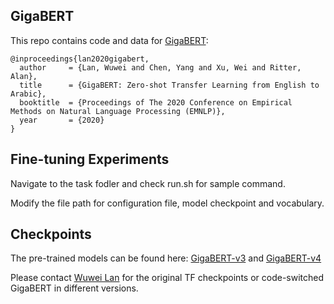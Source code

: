## GigaBERT
This repo contains code and data for [GigaBERT](https://arxiv.org/pdf/2004.14519.pdf):

	@inproceedings{lan2020gigabert,
	  author     = {Lan, Wuwei and Chen, Yang and Xu, Wei and Ritter, Alan},
  	  title      = {GigaBERT: Zero-shot Transfer Learning from English to Arabic},
  	  booktitle  = {Proceedings of The 2020 Conference on Empirical Methods on Natural Language Processing (EMNLP)},
  	  year       = {2020}
  	} 

## Fine-tuning Experiments
Navigate to the task fodler and check run.sh for sample command. 

Modify the file path for configuration file, model checkpoint and vocabulary.

## Checkpoints
The pre-trained models can be found here: [GigaBERT-v3](https://drive.google.com/drive/folders/1zgUXz8FQPHmWVNR7tHyPq1E6SmrMuPv6?usp=sharing) and [GigaBERT-v4](https://drive.google.com/drive/folders/1uFGzMuTOD7iNsmKQYp_zVuvsJwOaIdar?usp=sharing) 

Please contact [Wuwei Lan](lan.105@osu.edu) for the original TF checkpoints or code-switched GigaBERT in different versions.

